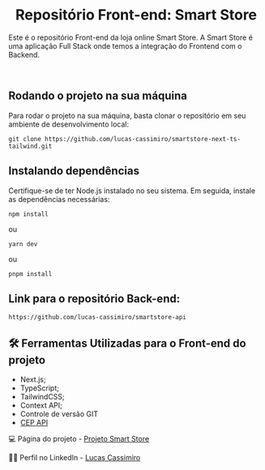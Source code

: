 <h1 align="center"><strong>Repositório Front-end: Smart Store</strong></h1>
<p>Este é o repositório Front-end da loja online Smart Store.
A Smart Store é uma aplicação Full Stack onde temos a integração do Frontend com o Backend.</p>
<br>

<h2>Rodando o projeto na sua máquina</h2>

<p>Para rodar o projeto na sua máquina, basta clonar o repositório em seu ambiente de desenvolvimento local:</p>

```
git clone https://github.com/lucas-cassimiro/smartstore-next-ts-tailwind.git

```

<h2>Instalando dependências</h2>
<p>Certifique-se de ter Node.js instalado no seu sistema. Em seguida, instale as dependências necessárias:</p>

```
npm install
```

<p>ou</p>

```
yarn dev
```

<p>ou</p>

```
pnpm install
```

<h2>Link para o repositório Back-end:</h2>

```
https://github.com/lucas-cassimiro/smartstore-api
```

<h2>🛠️ Ferramentas Utilizadas para o Front-end do projeto</h2>

- Next.js;
- TypeScript;
- TailwindCSS;
- Context API;
- Controle de versão GIT
- [CEP API](https://viacep.com.br/)

💻 Página do projeto - [Projeto Smart Store](https://smartstore-next-react-ts-76yi-eujjthbuw-lucas-cassimiro.vercel.app/)

🙋‍♂️ Perfil no LinkedIn - [Lucas Cassimiro](https://www.linkedin.com/in/lucasocassimiro/)
